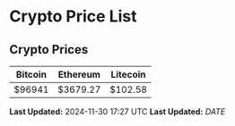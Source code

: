 # Crypto Price List

## Crypto Prices
| Bitcoin | Ethereum | Litecoin |
| ------- | -------- | -------- |
| $96941 | $3679.27 | $102.58 |
**Last Updated:** 2024-11-30 17:27 UTC
**Last Updated:** $DATE$
